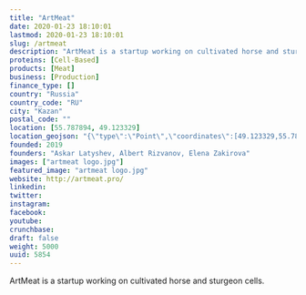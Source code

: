 ```yaml
---
title: "ArtMeat"
date: 2020-01-23 18:10:01
lastmod: 2020-01-23 18:10:01
slug: /artmeat
description: "ArtMeat is a startup working on cultivated horse and sturgeon&nbsp;cells."
proteins: [Cell-Based]
products: [Meat]
business: [Production]
finance_type: []
country: "Russia"
country_code: "RU"
city: "Kazan"
postal_code: ""
location: [55.787894, 49.123329]
location_geojson: "{\"type\":\"Point\",\"coordinates\":[49.123329,55.787894]}"
founded: 2019
founders: "Askar Latyshev, Albert Rizvanov, Elena Zakirova"
images: ["artmeat logo.jpg"]
featured_image: "artmeat logo.jpg"
website: http://artmeat.pro/
linkedin: 
twitter: 
instagram: 
facebook: 
youtube: 
crunchbase: 
draft: false
weight: 5000
uuid: 5854
---
```

ArtMeat is a startup working on cultivated horse and sturgeon&nbsp;cells.

